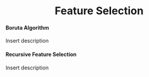 <h1 align="center"> Feature Selection </h1>
<h4 align="left"> Boruta Algorithm </h4>
Insert description

<h4 align="left"> Recursive Feature Selection </h4>
Insert description
